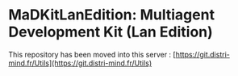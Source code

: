 MaDKitLanEdition: Multiagent Development Kit (Lan Edition)
==========================================================

This repository has been moved into this server : [https://git.distri-mind.fr/Utils](https://git.distri-mind.fr/Utils)
